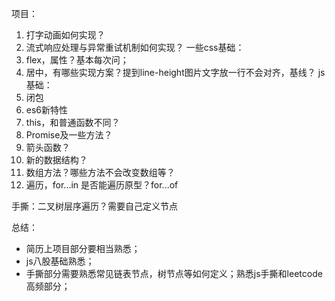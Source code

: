 项目：
1. 打字动画如何实现？
2. 流式响应处理与异常重试机制如何实现？
一些css基础：
1. flex，属性？基本每次问；
2. 居中，有哪些实现方案？提到line-height图片文字放一行不会对齐，基线？
js基础：
1. 闭包
2. es6新特性
3. this，和普通函数不同？
4. Promise及一些方法？
5. 箭头函数？
6. 新的数据结构？
7. 数组方法？哪些方法不会改变数组等？
8. 遍历，for...in 是否能遍历原型？for...of

手撕：二叉树层序遍历？需要自己定义节点

总结：
- 简历上项目部分要相当熟悉；
- js八股基础熟悉；
- 手撕部分需要熟悉常见链表节点，树节点等如何定义；熟悉js手撕和leetcode高频部分；
